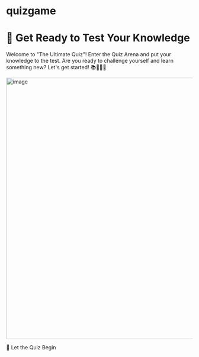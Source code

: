 # quizgame
# 🚀 Get Ready to Test Your Knowledge

Welcome to "The Ultimate Quiz"! Enter the Quiz Arena and put your knowledge to the test. Are you ready to challenge yourself and learn something new? Let's get started! 📚🤔👩‍🏫

<a href="https://abdirahmanguusha.github.io/quizgame/"><img width="706" alt="image" src="https://github.com/abdirahmanguusha/quizgame/assets/140334731/490facde-faa6-4e5b-b842-0d46f6180cb6">
</a>

🎉 Let the Quiz Begin

